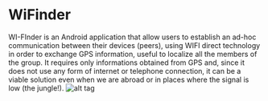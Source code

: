 # WiFinder
WI-FInder is an Android application that allow users to establish an ad-hoc communication between their devices (peers), using WIFI direct technology in order to exchange GPS information, useful to localize all the members of the group.
It requires only informations obtained from GPS and, since it does not use any form of internet or telephone connection, it can be a viable solution even when we are abroad or in places where the signal is low (the jungle!).
![alt tag](https://postimg.org/image/jk7rzfspf/)
